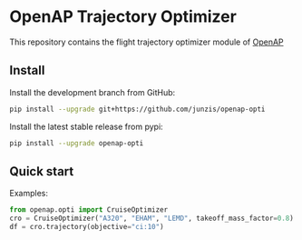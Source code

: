 # OpenAP Trajectory Optimizer

This repository contains the flight trajectory optimizer module of [OpenAP](https://github.com/junzis/openap)

## Install

Install the development branch from GitHub:

```sh
pip install --upgrade git+https://github.com/junzis/openap-opti
```

Install the latest stable release from pypi:

```sh
pip install --upgrade openap-opti
```

## Quick start

Examples:

```python
from openap.opti import CruiseOptimizer
cro = CruiseOptimizer("A320", "EHAM", "LEMD", takeoff_mass_factor=0.8)
df = cro.trajectory(objective="ci:10")
```